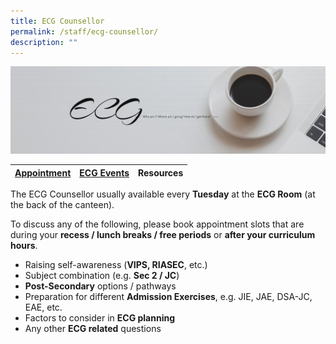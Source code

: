 ```yaml
---
title: ECG Counsellor
permalink: /staff/ecg-counsellor/
description: ""
---
```

![](/images/ECG.jpg)

| [Appointment](https://moeecg.appointeze.com/onlinelink/KathrineYang) 	| [ECG Events](https://www.myskillsfuture.gov.sg/content/student/en/secondary/education-guide/events.html) 	| Resources 	|
|:---:	|:---:	|:---:	|

The ECG Counsellor usually available every **Tuesday** at the **ECG Room** (at the back of the canteen).

To discuss any of the following, please book appointment slots that are during your **recess / lunch breaks / free periods** or **after your curriculum hours**.

*   Raising self-awareness (**VIPS, RIASEC**, etc.)
*   Subject combination (e.g. **Sec 2 / JC**)
*   **Post-Secondary** options / pathways
*   Preparation for different **Admission Exercises**, e.g. JIE, JAE, DSA-JC, EAE, etc.
*   Factors to consider in **ECG planning**
*   Any other **ECG related** questions